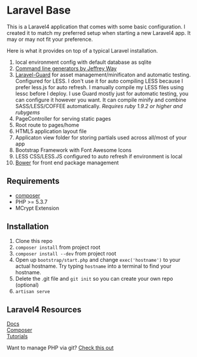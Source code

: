 # Laravel Base

This is a Laravel4 application that comes with some basic configuration. I created it to match my preferred setup when starting a new Laravel4 app. It may or may not fit your preference.

Here is what it provides on top of a typical Laravel installation.

1. local environment config with default database as sqlite
1. [Command line generators by Jeffrey Way](https://github.com/JeffreyWay/Laravel-4-Generators)
1. [Laravel-Guard](https://github.com/JeffreyWay/Laravel-Guard) for asset management/minificaton and automatic testing. Configured for LESS. I don't use it for auto compiling LESS because I prefer less.js for auto refresh. I manually compile my LESS files using lessc before I deploy. I use Guard mostly just for automatic testing, you can configure it however you want. It can compile minify and combine SASS/LESS/COFFEE automatically. *Requires ruby 1.9.2 or higher and rubygems*
1. PageController for serving static pages
1. Root route to pages/home
1. HTML5 application layout file
1. Applicaton view folder for storing partials used across all/most of your app
1. Bootstrap Framework with Font Awesome Icons
1. LESS CSS/LESS.JS configured to auto refresh if environment is local
1. [Bower](https://github.com/bower/bower) for front end package management

## Requirements
* [composer](https://github.com/composer/composer)
* PHP >= 5.3.7
* MCrypt Extension

## Installation
1. Clone this repo
1. ```composer install``` from project root
1. ```composer install --dev``` from project root
1. Open up ```bootstrap/start.php``` and change ```exec('hostname')``` to your actual hostname. Try typing ```hostname``` into a terminal to find your hostname.
1. Delete the .git file and ```git init``` so you can create your own repo (optional)
1. ```artisan serve```

## Laravel4 Resources
[Docs](http://four.laravel.com)  
[Composer](http://getcomposer.org/doc/)  
[Tutorials](http://net.tutsplus.com/tag/laravel/)

Want to manage PHP via git? [Check this out](https://github.com/josegonzalez/homebrew-php)


